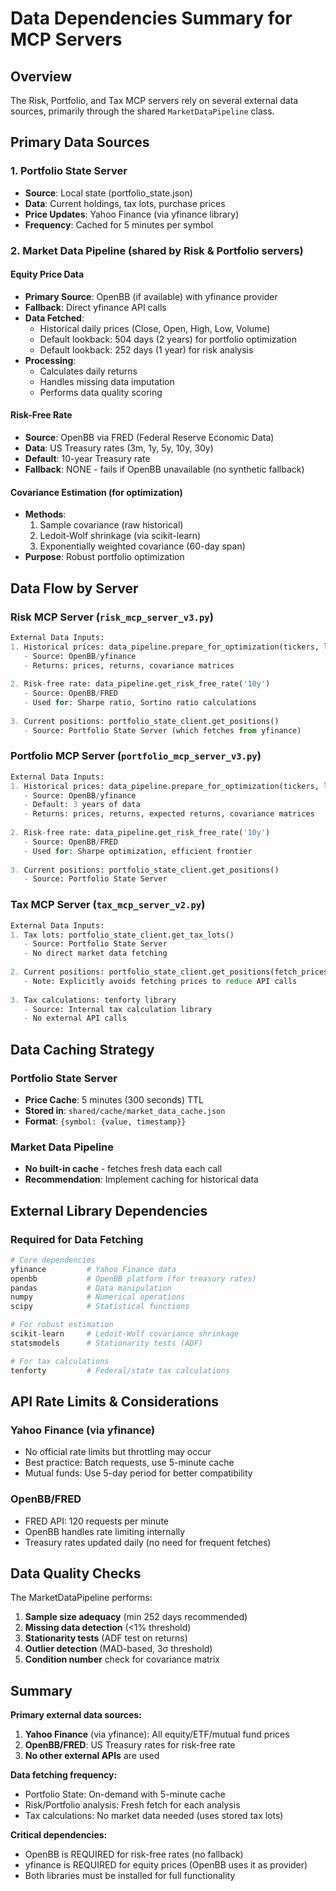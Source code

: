 # Data Dependencies Summary for MCP Servers

## Overview
The Risk, Portfolio, and Tax MCP servers rely on several external data sources, primarily through the shared `MarketDataPipeline` class.

## Primary Data Sources

### 1. Portfolio State Server
- **Source**: Local state (portfolio_state.json)
- **Data**: Current holdings, tax lots, purchase prices
- **Price Updates**: Yahoo Finance (via yfinance library)
- **Frequency**: Cached for 5 minutes per symbol

### 2. Market Data Pipeline (shared by Risk & Portfolio servers)

#### Equity Price Data
- **Primary Source**: OpenBB (if available) with yfinance provider
- **Fallback**: Direct yfinance API calls
- **Data Fetched**:
  - Historical daily prices (Close, Open, High, Low, Volume)
  - Default lookback: 504 days (2 years) for portfolio optimization
  - Default lookback: 252 days (1 year) for risk analysis
- **Processing**:
  - Calculates daily returns
  - Handles missing data imputation
  - Performs data quality scoring

#### Risk-Free Rate
- **Source**: OpenBB via FRED (Federal Reserve Economic Data)
- **Data**: US Treasury rates (3m, 1y, 5y, 10y, 30y)
- **Default**: 10-year Treasury rate
- **Fallback**: NONE - fails if OpenBB unavailable (no synthetic fallback)

#### Covariance Estimation (for optimization)
- **Methods**:
  1. Sample covariance (raw historical)
  2. Ledoit-Wolf shrinkage (via scikit-learn)
  3. Exponentially weighted covariance (60-day span)
- **Purpose**: Robust portfolio optimization

## Data Flow by Server

### Risk MCP Server (`risk_mcp_server_v3.py`)
```python
External Data Inputs:
1. Historical prices: data_pipeline.prepare_for_optimization(tickers, lookback_days=504)
   - Source: OpenBB/yfinance
   - Returns: prices, returns, covariance matrices
   
2. Risk-free rate: data_pipeline.get_risk_free_rate('10y')
   - Source: OpenBB/FRED
   - Used for: Sharpe ratio, Sortino ratio calculations
   
3. Current positions: portfolio_state_client.get_positions()
   - Source: Portfolio State Server (which fetches from yfinance)
```

### Portfolio MCP Server (`portfolio_mcp_server_v3.py`)
```python
External Data Inputs:
1. Historical prices: data_pipeline.prepare_for_optimization(tickers, lookback_days=756)
   - Source: OpenBB/yfinance
   - Default: 3 years of data
   - Returns: prices, returns, expected returns, covariance matrices
   
2. Risk-free rate: data_pipeline.get_risk_free_rate('10y')
   - Source: OpenBB/FRED
   - Used for: Sharpe optimization, efficient frontier
   
3. Current positions: portfolio_state_client.get_positions()
   - Source: Portfolio State Server
```

### Tax MCP Server (`tax_mcp_server_v2.py`)
```python
External Data Inputs:
1. Tax lots: portfolio_state_client.get_tax_lots()
   - Source: Portfolio State Server
   - No direct market data fetching
   
2. Current positions: portfolio_state_client.get_positions(fetch_prices=False)
   - Note: Explicitly avoids fetching prices to reduce API calls
   
3. Tax calculations: tenforty library
   - Source: Internal tax calculation library
   - No external API calls
```

## Data Caching Strategy

### Portfolio State Server
- **Price Cache**: 5 minutes (300 seconds) TTL
- **Stored in**: `shared/cache/market_data_cache.json`
- **Format**: `{symbol: {value, timestamp}}`

### Market Data Pipeline
- **No built-in cache** - fetches fresh data each call
- **Recommendation**: Implement caching for historical data

## External Library Dependencies

### Required for Data Fetching
```python
# Core dependencies
yfinance         # Yahoo Finance data
openbb           # OpenBB platform (for treasury rates)
pandas           # Data manipulation
numpy            # Numerical operations
scipy            # Statistical functions

# For robust estimation
scikit-learn     # Ledoit-Wolf covariance shrinkage
statsmodels      # Stationarity tests (ADF)

# For tax calculations
tenforty         # Federal/state tax calculations
```

## API Rate Limits & Considerations

### Yahoo Finance (via yfinance)
- No official rate limits but throttling may occur
- Best practice: Batch requests, use 5-minute cache
- Mutual funds: Use 5-day period for better compatibility

### OpenBB/FRED
- FRED API: 120 requests per minute
- OpenBB handles rate limiting internally
- Treasury rates updated daily (no need for frequent fetches)

## Data Quality Checks

The MarketDataPipeline performs:
1. **Sample size adequacy** (min 252 days recommended)
2. **Missing data detection** (<1% threshold)
3. **Stationarity tests** (ADF test on returns)
4. **Outlier detection** (MAD-based, 3σ threshold)
5. **Condition number** check for covariance matrix

## Summary

**Primary external data sources:**
1. **Yahoo Finance** (via yfinance): All equity/ETF/mutual fund prices
2. **OpenBB/FRED**: US Treasury rates for risk-free rate
3. **No other external APIs** are used

**Data fetching frequency:**
- Portfolio State: On-demand with 5-minute cache
- Risk/Portfolio analysis: Fresh fetch for each analysis
- Tax calculations: No market data needed (uses stored tax lots)

**Critical dependencies:**
- OpenBB is REQUIRED for risk-free rates (no fallback)
- yfinance is REQUIRED for equity prices (OpenBB uses it as provider)
- Both libraries must be installed for full functionality